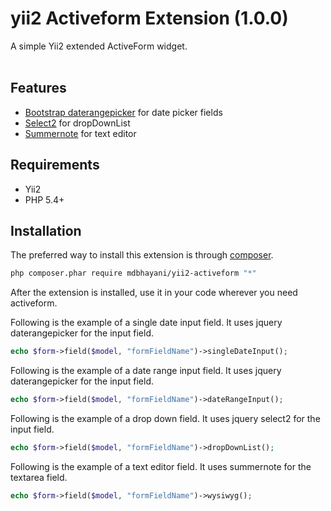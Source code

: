 # yii2 Activeform Extension (1.0.0)


A simple Yii2 extended ActiveForm widget.
<br />
<br />

Features
------------
- [Bootstrap daterangepicker](http://www.daterangepicker.com/) for date picker fields
- [Select2](http://www.select2.com/) for dropDownList
- [Summernote](http://www.summernote.com/) for text editor

Requirements
------------
- Yii2
- PHP 5.4+

Installation
------------

The preferred way to install this extension is through [composer](http://getcomposer.org/download/).

```bash
php composer.phar require mdbhayani/yii2-activeform "*"
```

After the extension is installed, use it in your code wherever you need activeform.

Following is the example of a single date input field. It uses jquery daterangepicker for the input field.
```php
echo $form->field($model, "formFieldName")->singleDateInput();
```

Following is the example of a date range input field. It uses jquery daterangepicker for the input field.
```php
echo $form->field($model, "formFieldName")->dateRangeInput();
```

Following is the example of a drop down field. It uses jquery select2 for the input field.
```php
echo $form->field($model, "formFieldName")->dropDownList();
```

Following is the example of a text editor field. It uses summernote for the textarea field.
```php
echo $form->field($model, "formFieldName")->wysiwyg();
```
